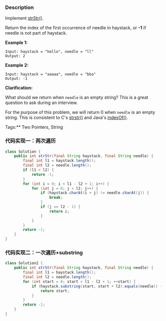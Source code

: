 ### Description

Implement [strStr()](http://www.cplusplus.com/reference/cstring/strstr/).

Return the index of the first occurrence of needle in haystack, or **-1** if needle is not part of haystack.

**Example 1:**

```
Input: haystack = "hello", needle = "ll"
Output: 2
```

**Example 2:**

```
Input: haystack = "aaaaa", needle = "bba"
Output: -1
```

**Clarification:**

What should we return when `needle` is an empty string? This is a great question to ask during an interview.

For the purpose of this problem, we will return 0 when `needle` is an empty string. This is consistent to C's [strstr()](http://www.cplusplus.com/reference/cstring/strstr/) and Java's [indexOf()](https://docs.oracle.com/javase/7/docs/api/java/lang/String.html#indexOf(java.lang.String)).

Tags:** Two Pointers, String

### 代码实现一：两次遍历

```java
class Solution {
    public int strStr(final String haystack, final String needle) {
        final int l1 = haystack.length();
        final int l2 = needle.length();
        if (l1 < l2) {
            return -1;
        }
        for (int i = 0; i < l1 - l2 + 1; i++) {
            for (int j = 0; j < l2; j++) {
                if (haystack.charAt(i + j) != needle.charAt(j)) {
                    break;
                }
                if (j == l2 - 1) {
                    return i;
                }
            }
        }
        return -1;
    }
}
```

### 代码实现二：一次遍历+substring

```java
class Solution2 {
    public int strStr(final String haystack, final String needle) {
        final int l1 = haystack.length();
        final int l2 = needle.length();
        for (int start = 0; start < l1 - l2 + 1; ++start) {
            if (haystack.substring(start, start + l2).equals(needle)) {
                return start;
            }
        }
        return -1;
    }
}
```
